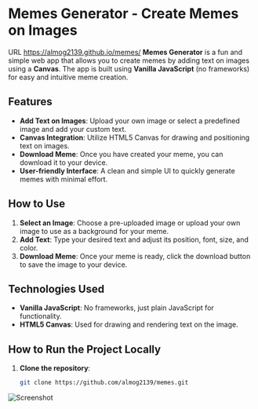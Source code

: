 # Memes Generator - Create Memes on Images
URL https://almog2139.github.io/memes/
**Memes Generator** is a fun and simple web app that allows you to create memes by adding text on images using a **Canvas**. The app is built using **Vanilla JavaScript** (no frameworks) for easy and intuitive meme creation.

## Features

- **Add Text on Images**: Upload your own image or select a predefined image and add your custom text.
- **Canvas Integration**: Utilize HTML5 Canvas for drawing and positioning text on images.
- **Download Meme**: Once you have created your meme, you can download it to your device.
- **User-friendly Interface**: A clean and simple UI to quickly generate memes with minimal effort.

## How to Use

1. **Select an Image**: Choose a pre-uploaded image or upload your own image to use as a background for your meme.
2. **Add Text**: Type your desired text and adjust its position, font, size, and color.
3. **Download Meme**: Once your meme is ready, click the download button to save the image to your device.

## Technologies Used

- **Vanilla JavaScript**: No frameworks, just plain JavaScript for functionality.
- **HTML5 Canvas**: Used for drawing and rendering text on the image.

## How to Run the Project Locally

1. **Clone the repository**:
   ```bash
   git clone https://github.com/almog2139/memes.git
![Screenshot](https://github.com/user-attachments/assets/421f6694-850e-4ad9-a985-5eb37afa2379)

